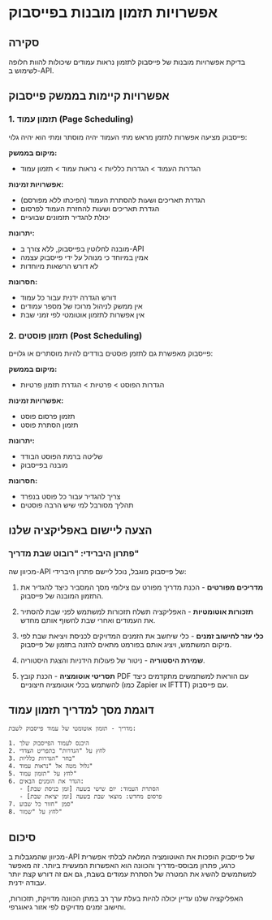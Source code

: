 # אפשרויות תזמון מובנות בפייסבוק

## סקירה
בדיקת אפשרויות מובנות של פייסבוק לתזמון נראות עמודים שיכולות להוות חלופה לשימוש ב-API.

## אפשרויות קיימות בממשק פייסבוק

### 1. תזמון עמוד (Page Scheduling)
פייסבוק מציעה אפשרות לתזמן מראש מתי העמוד יהיה מוסתר ומתי הוא יהיה גלוי:

**מיקום בממשק:**
- הגדרות העמוד > הגדרות כלליות > נראות עמוד > תזמון עמוד

**אפשרויות זמינות:**
- הגדרת תאריכים ושעות להסתרת העמוד (הפיכתו ללא מפורסם)
- הגדרת תאריכים ושעות להחזרת העמוד לפרסום
- יכולת להגדיר תזמונים שבועיים

**יתרונות:**
- מובנה לחלוטין בפייסבוק, ללא צורך ב-API
- אמין במיוחד כי מנוהל על ידי פייסבוק עצמה
- לא דורש הרשאות מיוחדות

**חסרונות:**
- דורש הגדרה ידנית עבור כל עמוד
- אין ממשק לניהול מרוכז של מספר עמודים
- אין אפשרות לתזמון אוטומטי לפי זמני שבת

### 2. תזמון פוסטים (Post Scheduling)
פייסבוק מאפשרת גם לתזמן פוסטים בודדים להיות מוסתרים או גלויים:

**מיקום בממשק:**
- הגדרות הפוסט > פרטיות > הגדרת תזמון פרטיות

**אפשרויות זמינות:**
- תזמון פרסום פוסט 
- תזמון הסתרת פוסט

**יתרונות:**
- שליטה ברמת הפוסט הבודד
- מובנה בפייסבוק

**חסרונות:**
- צריך להגדיר עבור כל פוסט בנפרד
- תהליך מסורבל למי שיש הרבה פוסטים

## הצעה ליישום באפליקציה שלנו

### פתרון היברידי: "רובוט שבת מדריך"
מכיוון שה-API של פייסבוק מוגבל, נוכל ליישם פתרון היברידי:

1. **מדריכים מפורטים** - הכנת מדריך מפורט עם צילומי מסך המסביר כיצד להגדיר את התזמון המובנה של פייסבוק.

2. **תזכורות אוטומטיות** - האפליקציה תשלח תזכורות למשתמש לפני שבת להסתיר את העמודים ואחרי שבת לחשוף אותם מחדש.

3. **כלי עזר לחישוב זמנים** - כלי שיחשב את הזמנים המדויקים לכניסת ויציאת שבת לפי מיקום המשתמש, ויציג אותם בפורמט מתאים להזנה בתזמון של פייסבוק.

4. **שמירת היסטוריה** - ניטור של פעולות הידניות והצגת היסטוריה.

5. **תסריטי אוטומציה** - הכנת קובץ PDF עם הוראות למשתמשים מתקדמים כיצד להשתמש בכלי אוטומציה חיצוניים (כמו Zapier או IFTTT) עם פייסבוק.

## דוגמת מסך למדריך תזמון עמוד

```
מדריך - תזמון אוטומטי של עמוד פייסבוק לשבת:

1. היכנס לעמוד הפייסבוק שלך
2. לחץ על "הגדרות" בתפריט הצדדי
3. בחר "הגדרות כלליות"
4. גלול מטה אל "נראות עמוד"
5. לחץ על "תזמון עמוד"
6. הגדר את הזמנים הבאים:
   - הסתרת העמוד: יום שישי בשעה [זמן כניסת שבת] 
   - פרסום מחדש: מוצאי שבת בשעה [זמן יציאת שבת]
7. סמן "חזור כל שבוע"
8. לחץ על "שמור"
```

## סיכום

מכיוון שהמגבלות ב-API של פייסבוק הופכות את האוטומציה המלאה לבלתי אפשרית כרגע, פתרון מבוסס-מדריך והכוונה הוא האפשרות המעשית ביותר. זה מאפשר למשתמשים להשיג את המטרה של הסתרת עמודים בשבת, גם אם זה דורש קצת יותר עבודה ידנית.

האפליקציה שלנו עדיין יכולה להיות בעלת ערך רב במתן הכוונה מדויקת, תזכורות, וחישוב זמנים מדויקים לפי אזור גיאוגרפי.